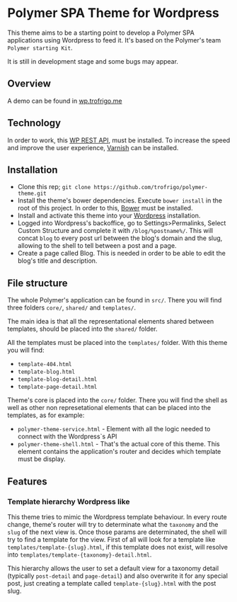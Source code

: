 # Polymer SPA Theme for Wordpress

This theme aims to be a starting point to develop a Polymer SPA applications using Wordpress to feed it. It's based on the Polymer's team `Polymer starting Kit`.


It is still in development stage and some bugs may appear.

## Overview
A demo can be found in [wp.trofrigo.me](http://wp.trofrigo.me)
## Technology
In order to work, this [WP REST API](http://v2.wp-api.org/), must be installed.
To increase the speed and improve the user experience, [Varnish](https://varnish-cache.org/) can be installed.


## Installation
* Clone this rep; `git clone https://github.com/trofrigo/polymer-theme.git`
* Install the theme's bower dependencies. Execute `bower install` in the root of this project. In order to this,
[Bower](https://bower.io/#install-bower) must be installed.
* Install and activate this theme into your [Wordpress](https://wordpress.org) installation.
* Logged into Wordpress's backoffice, go to Settings>Permalinks, Select Custom Structure and complete it with
`/blog/%postname%/`. This will concat `blog` to every post url between the blog's domain and the slug, allowing to
the shell to tell between a post and a page.
* Create a page called Blog. This is needed in order to be able to edit the blog's title and description.

## File structure
The whole Polymer's application can be found in `src/`. There you will find three folders `core/`, `shared/` and `templates/`.

The main idea is that all the representational elements shared between templates, should be placed into the `shared/` folder.

All the templates must be placed into the `templates/` folder. With this theme you will find:
* `template-404.html`
* `template-blog.html`
* `template-blog-detail.html`
* `template-page-detail.html`

Theme's core is placed into the `core/` folder. There you will find the shell as well as other non represetational
elements that can be placed into the templates, as for example:
* `polymer-theme-service.html` - Element with all the logic needed to connect with the Wordpress`s API
* `polymer-theme-shell.html` - That's the actual core of this theme. This element contains the application's router and
decides which template must be display.

## Features
### Template hierarchy Wordpress like
This theme tries to mimic the Wordpress template behaviour. In every route change, theme's router will try to determinate
what the `taxonomy` and the `slug` of the next view is. Once those params are determinated, the shell will try to find a
template for the view. First of all will look for a template like `templates/template-{slug}.html`,
if this template does not exist, will resolve into `templates/template-{taxonomy}-detail.html`.

This hierarchy allows the user to set a default view for a taxonomy detail (typically `post-detail` and `page-detail`)
and also overwrite it for any special post, just creating a template called `template-{slug}.html` with the post slug.